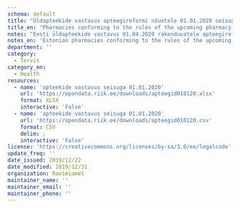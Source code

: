 ```yaml
---
schema: default
title: "Üldapteekide vastavus apteegireformi nõuetele 01.01.2020 seisuga"
title_en: "Pharmacies conforming to the rules of the upcoming pharmacy reform"
notes: "Eesti üldapteekide vastavus 01.04.2020 rakenduvatele apteegireformi nõuetele."
notes_en: 'Estonian pharmacies conforming to the rules of the upcoming pharmacy reform which takes action on 01.04.2020.'
department: ''
category:
  - Tervis
category_en:
  - Health
resources:
  - name: 'apteekide vastavus seisuga 01.01.2020'
    url: 'https://opendata.riik.ee/downloads/apteegid010120.xlsx'
    format: XLSX
    interactive: 'False'
  - name: 'apteekide vastavus seisuga 01.01.2020'
    url: 'https://opendata.riik.ee/downloads/apteegid010120.csv'
    format: CSV
    delim: ;
    interactive: 'False'
license: 'https://creativecommons.org/licenses/by-sa/3.0/ee/legalcode'
update_freq: ''
date_issued: 2019/12/22
date_modified: 2019/12/31
organization: Ravimiamet
maintainer_name: ''
maintainer_email: ''
maintainer_phone: ''
---
```

